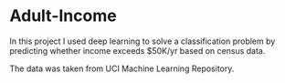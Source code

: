 # Adult-Income
In this project I used deep learning to solve a classification problem by predicting whether income exceeds $50K/yr based on census data.

The data was taken from UCI Machine Learning Repository.
